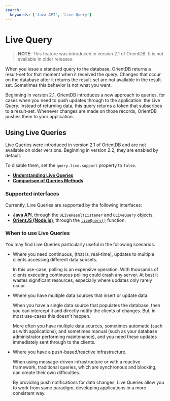 ```yaml
---
search:
  keywords: ['Java API', 'Live Query']
---
```


# Live Query

>**NOTE**: This feature was introduced in version 2.1 of OrientDB.  It is not available in older releases.

When you issue a standard query to the database, OrientDB returns a result-set for that moment when it received the query.  Changes that occur on the database after it returns the result-set are not available in the result-set.  Sometimes this behavior is not what you want.

Beginning in version 2.1, OrientDB introduces a new approach to queries, for cases when you need to push updates through to the application: the Live Query.  Instead of returning data, this query returns a token that subscribes to a result-set.  Whenever changes are made on those records, OrientDB pushes them to your application.

## Using Live Queries

Live Queries were introduced in version 2.1 of OrientDB and are not available on older versions.  Beginning in version 2.2, they are enabled by default.

To disable them, set the `query.live.support` property to `false`.

- [**Understanding Live Queries**](Live-Query-Intro.md)
- [**Comparison of Queries Methods**](Live-Query-Comparison.md)


### Supported interfaces

Currently, Live Queries are supported by the following interfaces:

- [**Java API**](Live-Query-Java.md), through the `OLiveResultListener` and `OLiveQuery` objects.
- [**OrientJS (Node.js)**](../orientjs/OrientJS.md), through the [`liveQuery()`](../orientjs/OrientJS-Query-Live-Query.md) function.


### When to use Live Queries

You may find Live Queries particularly useful in the following scenarios:

- Where you need continuous, (that is, real-time), updates to multiple clients accessing different data subsets.

  In this use-case, polling is an expensive operation.  With thousands of clients executing continuous polling could crash any server.  At best it wastes significant resources, especially where updates only rarely occur.

- Where you have multiple data sources that insert or update data.

  When you have a single data source that populates the database, then you can intercept it and directly notify the clients of changes.  But, in most use-cases this doesn't happen.  
  
  More often you have multiple data sources, sometimes automatic (such as with applications), and sometimes manual (such as your database administrator performing maintenance), and you need these updates immediately sent through to the clients.

- Where you have a push-based/reactive infrastructure.

  When using message-driven infrastructure or with a reactive framework, traditional queries, which are synchronous and blocking, can create their own difficulties.  

  By providing push notifications for data changes, Live Queries allow you to work from same paradigm, developing applications in a more consistent way.
